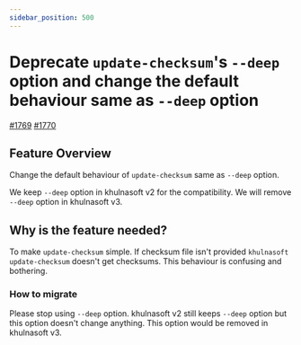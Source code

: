 ```yaml
---
sidebar_position: 500
---
```


# Deprecate `update-checksum`'s `--deep` option and change the default behaviour same as `--deep` option

[#1769](https://github.com/khulnasoftproj/khulnasoft/issues/1769) [#1770](https://github.com/khulnasoftproj/khulnasoft/pull/1770) 

## Feature Overview

Change the default behaviour of `update-checksum` same as `--deep` option.

We keep `--deep` option in khulnasoft v2 for the compatibility.
We will remove `--deep` option in khulnasoft v3.

## Why is the feature needed?

To make `update-checksum` simple.
If checksum file isn't provided `khulnasoft update-checksum` doesn't get checksums.
This behaviour is confusing and bothering.

### How to migrate

Please stop using `--deep` option.
khulnasoft v2 still keeps `--deep` option but this option doesn't change anything.
This option would be removed in khulnasoft v3.
